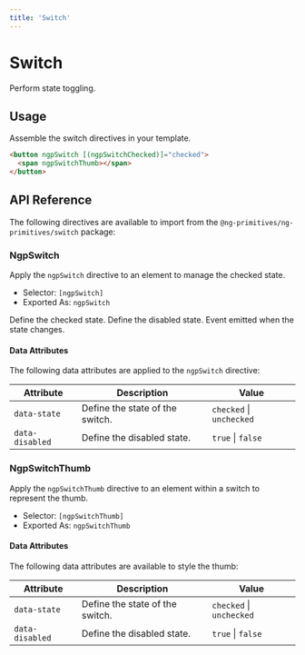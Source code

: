 ```yaml
---
title: 'Switch'
---
```


# Switch

Perform state toggling.

<docs-example name="switch"></docs-example>

## Usage

Assemble the switch directives in your template.

```html
<button ngpSwitch [(ngpSwitchChecked)]="checked">
  <span ngpSwitchThumb></span>
</button>
```

## API Reference

The following directives are available to import from the `@ng-primitives/ng-primitives/switch` package:

### NgpSwitch

Apply the `ngpSwitch` directive to an element to manage the checked state.

- Selector: `[ngpSwitch]`
- Exported As: `ngpSwitch`

<response-field name="ngpSwitchChecked" type="boolean" default="false">
  Define the checked state.
</response-field>

<response-field name="ngpSwitchDisabled" type="boolean" default="false">
  Define the disabled state.
</response-field>

<response-field name="ngpSwitchCheckedChange" type="boolean">
  Event emitted when the state changes.
</response-field>

#### Data Attributes

The following data attributes are applied to the `ngpSwitch` directive:

| Attribute       | Description                     | Value                    |
| --------------- | ------------------------------- | ------------------------ |
| `data-state`    | Define the state of the switch. | `checked` \| `unchecked` |
| `data-disabled` | Define the disabled state.      | `true` \| `false`        |

### NgpSwitchThumb

Apply the `ngpSwitchThumb` directive to an element within a switch to represent the thumb.

- Selector: `[ngpSwitchThumb]`
- Exported As: `ngpSwitchThumb`

#### Data Attributes

The following data attributes are available to style the thumb:

| Attribute       | Description                     | Value                    |
| --------------- | ------------------------------- | ------------------------ |
| `data-state`    | Define the state of the switch. | `checked` \| `unchecked` |
| `data-disabled` | Define the disabled state.      | `true` \| `false`        |
